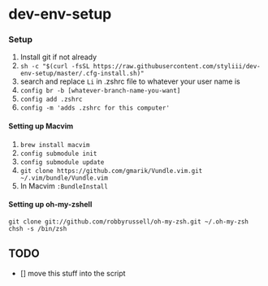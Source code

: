 # dev-env-setup

### Setup
1. Install git if not already
2.  `sh -c "$(curl -fsSL https://raw.githubusercontent.com/styliii/dev-env-setup/master/.cfg-install.sh)"`
3. search and replace `Li` in .zshrc file to whatever your user name is
4. `config br -b [whatever-branch-name-you-want]`
5. `config add .zshrc`
6. `config -m 'adds .zshrc for this computer'`

#### Setting up Macvim
1. `brew install macvim`
3. `config submodule init`
4. `config submodule update`
3. `git clone https://github.com/gmarik/Vundle.vim.git ~/.vim/bundle/Vundle.vim`
5. In Macvim `:BundleInstall`

#### Setting up oh-my-zshell
```
git clone git://github.com/robbyrussell/oh-my-zsh.git ~/.oh-my-zsh
chsh -s /bin/zsh
```

## TODO
- [] move this stuff into the script
